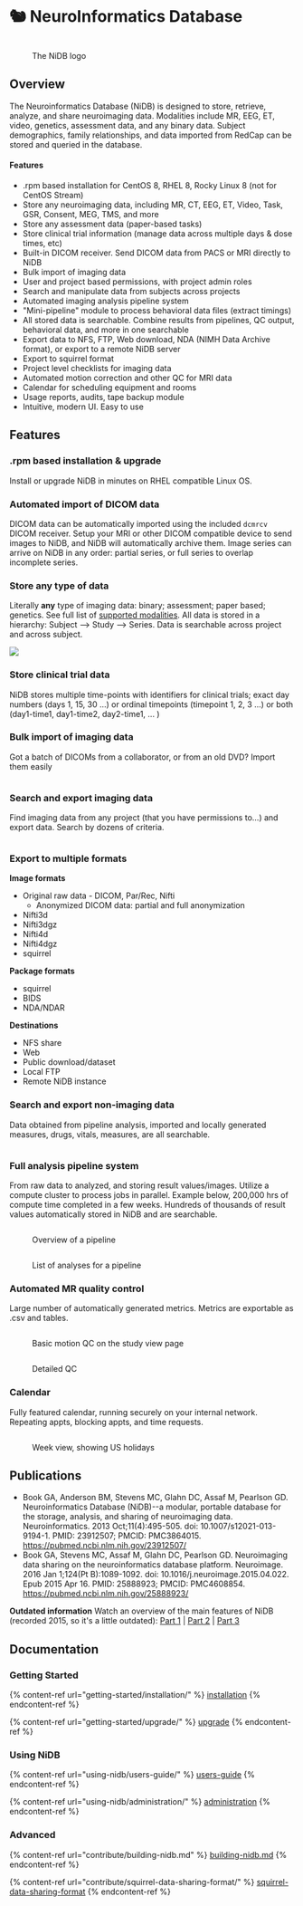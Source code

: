 # 🐿️ NeuroInformatics Database

<figure><img src=".gitbook/assets/NIDB_logo.png" alt=""><figcaption><p>The NiDB logo</p></figcaption></figure>

## Overview

The Neuroinformatics Database (NiDB) is designed to store, retrieve, analyze, and share neuroimaging data. Modalities include MR, EEG, ET, video, genetics, assessment data, and any binary data. Subject demographics, family relationships, and data imported from RedCap can be stored and queried in the database.

#### Features

* .rpm based installation for CentOS 8, RHEL 8, Rocky Linux 8 (not for CentOS Stream)
* Store any neuroimaging data, including MR, CT, EEG, ET, Video, Task, GSR, Consent, MEG, TMS, and more
* Store any assessment data (paper-based tasks)
* Store clinical trial information (manage data across multiple days & dose times, etc)
* Built-in DICOM receiver. Send DICOM data from PACS or MRI directly to NiDB
* Bulk import of imaging data
* User and project based permissions, with project admin roles
* Search and manipulate data from subjects across projects
* Automated imaging analysis pipeline system
* "Mini-pipeline" module to process behavioral data files (extract timings)
* All stored data is searchable. Combine results from pipelines, QC output, behavioral data, and more in one searchable
* Export data to NFS, FTP, Web download, NDA (NIMH Data Archive format), or export to a remote NiDB server
* Export to squirrel format
* Project level checklists for imaging data
* Automated motion correction and other QC for MRI data
* Calendar for scheduling equipment and rooms
* Usage reports, audits, tape backup module
* Intuitive, modern UI. Easy to use

## Features

### .rpm based installation & upgrade

Install or upgrade NiDB in minutes on RHEL compatible Linux OS.

### Automated import of DICOM data

DICOM data can be automatically imported using the included `dcmrcv` DICOM receiver. Setup your MRI or other DICOM compatible device to send images to NiDB, and NiDB will automatically archive them. Image series can arrive on NiDB in any order: partial series, or full series to overlap incomplete series.

### Store any type of data

Literally **any** type of imaging data: binary; assessment; paper based; genetics. See full list of [supported modalities](contribute/squirrel-data-sharing-format/modalities.md). All data is stored in a hierarchy: Subject --> Study --> Series. Data is searchable across project and across subject.

<img src=".gitbook/assets/image (11) (2).png" alt="" data-size="original">![](<.gitbook/assets/image (6).png>)

### Store clinical trial data

NiDB stores multiple time-points with identifiers for clinical trials; exact day numbers (days 1, 15, 30 ...) or ordinal timepoints (timepoint 1, 2, 3 ...) or both (day1-time1, day1-time2, day2-time1, ... )

### Bulk import of imaging data

Got a batch of DICOMs from a collaborator, or from an old DVD? Import them easily

<figure><img src=".gitbook/assets/image (7).png" alt=""><figcaption></figcaption></figure>

### Search and export imaging data

Find imaging data from any project (that you have permissions to...) and export data. Search by dozens of criteria.

<figure><img src=".gitbook/assets/image (1).png" alt=""><figcaption></figcaption></figure>

### Export to multiple formats

**Image formats**

* Original raw data - DICOM, Par/Rec, Nifti
  * Anonymized DICOM data: partial and full anonymization
* Nifti3d
* Nifti3dgz
* Nifti4d
* Nifti4dgz
* squirrel

**Package formats**

* squirrel
* BIDS
* NDA/NDAR

**Destinations**

* NFS share
* Web
* Public download/dataset
* Local FTP
* Remote NiDB instance

### Search and export non-imaging data

Data obtained from pipeline analysis, imported and locally generated measures, drugs, vitals, measures, are all searchable.

<figure><img src=".gitbook/assets/image (12).png" alt=""><figcaption></figcaption></figure>

### Full analysis pipeline system

From raw data to analyzed, and storing result values/images. Utilize a compute cluster to process jobs in parallel. Example below, 200,000 hrs of compute time completed in a few weeks. Hundreds of thousands of result values automatically stored in NiDB and are searchable.

<figure><img src=".gitbook/assets/image (10).png" alt=""><figcaption><p>Overview of a pipeline</p></figcaption></figure>

<figure><img src=".gitbook/assets/image (2) (3).png" alt=""><figcaption><p>List of analyses for a pipeline</p></figcaption></figure>

### Automated MR quality control

Large number of automatically generated metrics. Metrics are exportable as .csv and tables.

<div>

<figure><img src=".gitbook/assets/image (17).png" alt=""><figcaption><p>Basic motion QC on the study view page</p></figcaption></figure>

 

<figure><img src=".gitbook/assets/image (16).png" alt=""><figcaption><p>Detailed QC</p></figcaption></figure>

</div>

### Calendar

Fully featured calendar, running securely on your internal network. Repeating appts, blocking appts, and time requests.

<figure><img src=".gitbook/assets/image.png" alt=""><figcaption><p>Week view, showing US holidays</p></figcaption></figure>

## Publications

* Book GA, Anderson BM, Stevens MC, Glahn DC, Assaf M, Pearlson GD. Neuroinformatics Database (NiDB)--a modular, portable database for the storage, analysis, and sharing of neuroimaging data. Neuroinformatics. 2013 Oct;11(4):495-505. doi: 10.1007/s12021-013-9194-1. PMID: 23912507; PMCID: PMC3864015. https://pubmed.ncbi.nlm.nih.gov/23912507/
* Book GA, Stevens MC, Assaf M, Glahn DC, Pearlson GD. Neuroimaging data sharing on the neuroinformatics database platform. Neuroimage. 2016 Jan 1;124(Pt B):1089-1092. doi: 10.1016/j.neuroimage.2015.04.022. Epub 2015 Apr 16. PMID: 25888923; PMCID: PMC4608854. https://pubmed.ncbi.nlm.nih.gov/25888923/

**Outdated information** Watch an overview of the main features of NiDB (recorded 2015, so it's a little outdated): [Part 1](https://youtu.be/tOX7VamHGvM) | [Part 2](https://youtu.be/dX11HRj\_kEs) | [Part 3](https://youtu.be/aovrq-oKO-M)

## Documentation

### Getting Started

{% content-ref url="getting-started/installation/" %}
[installation](getting-started/installation/)
{% endcontent-ref %}

{% content-ref url="getting-started/upgrade/" %}
[upgrade](getting-started/upgrade/)
{% endcontent-ref %}

### Using NiDB

{% content-ref url="using-nidb/users-guide/" %}
[users-guide](using-nidb/users-guide/)
{% endcontent-ref %}

{% content-ref url="using-nidb/administration/" %}
[administration](using-nidb/administration/)
{% endcontent-ref %}

### Advanced

{% content-ref url="contribute/building-nidb.md" %}
[building-nidb.md](contribute/building-nidb.md)
{% endcontent-ref %}

{% content-ref url="contribute/squirrel-data-sharing-format/" %}
[squirrel-data-sharing-format](contribute/squirrel-data-sharing-format/)
{% endcontent-ref %}
